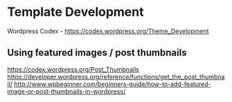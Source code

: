 # Template Development

Wordpress Codex - https://codex.wordpress.org/Theme_Development


## Using featured images / post thumbnails

https://codex.wordpress.org/Post_Thumbnails
https://developer.wordpress.org/reference/functions/get_the_post_thumbnail/
http://www.wpbeginner.com/beginners-guide/how-to-add-featured-image-or-post-thumbnails-in-wordpress/